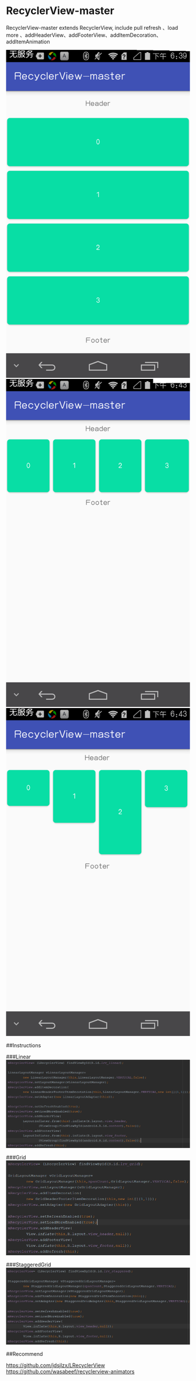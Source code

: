 # RecyclerView-master
RecyclerView-master extends RecyclerView, include pull refresh 、load more 、addHeaderView、addFooterView、addItemDecoration、addItemAnimation

![image](https://github.com/FreetoflyBai/RecyclerView-master/blob/master/screenshots/1.png)
![image](https://github.com/FreetoflyBai/RecyclerView-master/blob/master/screenshots/2.png)
![image](https://github.com/FreetoflyBai/RecyclerView-master/blob/master/screenshots/3.png)

##Instructions

###Linear
![image](https://github.com/FreetoflyBai/RecyclerView-master/blob/master/screenshots/4.png)

###Grid
![image](https://github.com/FreetoflyBai/RecyclerView-master/blob/master/screenshots/5.png)

###StaggeredGrid
![image](https://github.com/FreetoflyBai/RecyclerView-master/blob/master/screenshots/6.png)


##Recommend

https://github.com/jdsjlzx/LRecyclerView <br>
https://github.com/wasabeef/recyclerview-animators
